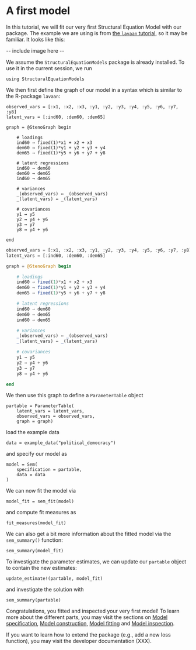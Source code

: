 # A first model

In this tutorial, we will fit our very first Structural Equation Model with our package. 
The example we are using is from [the `lavaan` tutorial](https://lavaan.ugent.be/tutorial/sem.html), so it may be familiar.
It looks like this:

-- include image here --

We assume the `StructuralEquationModels` package is already installed. To use it in the current session, we run

```@example high_level
using StructuralEquationModels
```

We then first define the graph of our model in a syntax which is similar to the R-package `lavaan`:

```@setup high_level
observed_vars = [:x1, :x2, :x3, :y1, :y2, :y3, :y4, :y5, :y6, :y7, :y8]
latent_vars = [:ind60, :dem60, :dem65]

graph = @StenoGraph begin

    # loadings
    ind60 → fixed(1)*x1 + x2 + x3
    dem60 → fixed(1)*y1 + y2 + y3 + y4
    dem65 → fixed(1)*y5 + y6 + y7 + y8

    # latent regressions
    ind60 → dem60
    dem60 → dem65
    ind60 → dem65

    # variances
    _(observed_vars) ↔ _(observed_vars)
    _(latent_vars) ↔ _(latent_vars)

    # covariances
    y1 ↔ y5
    y2 ↔ y4 + y6
    y3 ↔ y7
    y8 ↔ y4 + y6

end
```

```julia
observed_vars = [:x1, :x2, :x3, :y1, :y2, :y3, :y4, :y5, :y6, :y7, :y8]
latent_vars = [:ind60, :dem60, :dem65]

graph = @StenoGraph begin

    # loadings
    ind60 → fixed(1)*x1 + x2 + x3
    dem60 → fixed(1)*y1 + y2 + y3 + y4
    dem65 → fixed(1)*y5 + y6 + y7 + y8

    # latent regressions
    ind60 → dem60
    dem60 → dem65
    ind60 → dem65

    # variances
    _(observed_vars) ↔ _(observed_vars)
    _(latent_vars) ↔ _(latent_vars)

    # covariances
    y1 ↔ y5
    y2 ↔ y4 + y6
    y3 ↔ y7
    y8 ↔ y4 + y6

end
```

We then use this graph to define a `ParameterTable` object

```@example high_level; ansicolor = true
partable = ParameterTable(
    latent_vars = latent_vars, 
    observed_vars = observed_vars, 
    graph = graph)
```

load the example data

```@example high_level; ansicolor = true
data = example_data("political_democracy")
```

and specify our model as

```@example high_level; ansicolor = true
model = Sem(
    specification = partable,
    data = data
)
```

We can now fit the model via

```@example high_level; ansicolor = true
model_fit = sem_fit(model)
```

and compute fit measures as

```@example high_level; ansicolor = true
fit_measures(model_fit)
```

We can also get a bit more information about the fitted model via the `sem_summary()` function:

```@example high_level; ansicolor = true
sem_summary(model_fit)
```

To investigate the parameter estimates, we can update our `partable` object to contain the new estimates:

```@example high_level; ansicolor = true
update_estimate!(partable, model_fit)
```

and investigate the solution with

```@example high_level; ansicolor = true
sem_summary(partable)
```

Congratulations, you fitted and inspected your very first model! To learn more about the different parts, 
you may visit the sections on [Model specification](@ref), [Model construction](@ref), [Model fitting](@ref) and
[Model inspection](@ref).

If you want to learn how to extend the package (e.g., add a new loss function), you may visit the developer documentation (XXX).